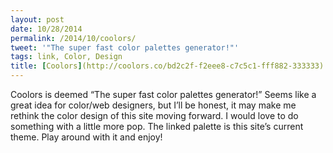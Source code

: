 ```yaml
---
layout: post
date: 10/28/2014
permalink: /2014/10/coolors/
tweet: '"The super fast color palettes generator!"'
tags: link, Color, Design
title: [Coolors](http://coolors.co/bd2c2f-f2eee8-c7c5c1-fff882-333333)
---
```


<p>Coolors is deemed &#8220;The super fast color palettes generator!&#8221; Seems like a great idea for color/web designers, but I&#8217;ll be honest, it may make me rethink the color design of this site moving forward. I would love to do something with a little more pop. The linked palette is this site&#8217;s current theme. Play around with it and enjoy!</p>
